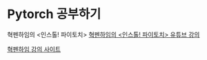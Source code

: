 # Pytorch 공부하기

혁펜하임의 \<인스톨! 파이토치\>
[혁펜하임의 <인스톨! 파이토치> 유튜브 강의](https://www.youtube.com/watch?v=gzJt_qjZJ7M&list=PL_iJu012NOxdhFmM2aw6bwpZTMFdsPxws)

[혁펜하임 강의 사이트](https://hyukppen.com/classes/256333)

